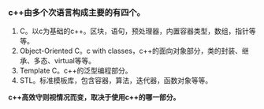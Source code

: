 ### c++由多个次语言构成主要的有四个。
1. C。以c为基础的c++。区块，语句，预处理器，内置容器类型，数组，指针等等。
2. Object-Oriented C。c with classes，c++的面向对象部分，类的封装、继承、多态、virtual等等。
3. Template C。c++的泛型编程部分。
4. STL。标准模板库，包含容器，算法，迭代器，函数对象等等。

**c++高效守则视情况而变，取决于使用c++的哪一部分。**